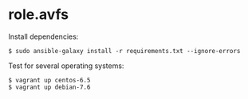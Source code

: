 role.avfs
=================

Install dependencies:

    $ sudo ansible-galaxy install -r requirements.txt --ignore-errors

Test for several operating systems:

    $ vagrant up centos-6.5
    $ vagrant up debian-7.6
